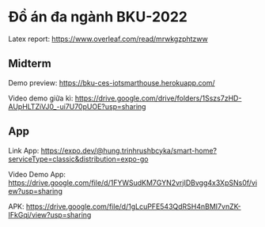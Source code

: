 # Đồ án đa ngành BKU-2022

Latex report: https://www.overleaf.com/read/mrwkgzphtzww

## Midterm
Demo preview: https://bku-ces-iotsmarthouse.herokuapp.com/

Video demo giữa kì: https://drive.google.com/drive/folders/1Sszs7zHD-AUpHLTZiVJ0_-ui7U70pUOE?usp=sharing


## App
Link App: https://expo.dev/@hung.trinhrushbcyka/smart-home?serviceType=classic&distribution=expo-go

Video Demo App: https://drive.google.com/file/d/1FYWSudKM7GYN2vrjIDBvgg4x3XpSNs0f/view?usp=sharing

APK: https://drive.google.com/file/d/1gLcuPFE543QdRSH4nBMI7vnZK-IFkGqj/view?usp=sharing
